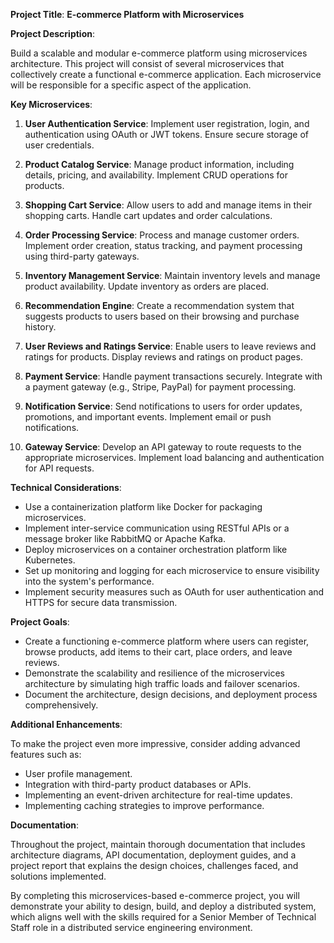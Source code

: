 **Project Title**: **E-commerce Platform with Microservices**

**Project Description**:

Build a scalable and modular e-commerce platform using microservices architecture. This project will consist of several microservices that collectively create a functional e-commerce application. Each microservice will be responsible for a specific aspect of the application.

**Key Microservices**:

1. **User Authentication Service**: Implement user registration, login, and authentication using OAuth or JWT tokens. Ensure secure storage of user credentials.

2. **Product Catalog Service**: Manage product information, including details, pricing, and availability. Implement CRUD operations for products.

3. **Shopping Cart Service**: Allow users to add and manage items in their shopping carts. Handle cart updates and order calculations.

4. **Order Processing Service**: Process and manage customer orders. Implement order creation, status tracking, and payment processing using third-party gateways.

5. **Inventory Management Service**: Maintain inventory levels and manage product availability. Update inventory as orders are placed.

6. **Recommendation Engine**: Create a recommendation system that suggests products to users based on their browsing and purchase history.

7. **User Reviews and Ratings Service**: Enable users to leave reviews and ratings for products. Display reviews and ratings on product pages.

8. **Payment Service**: Handle payment transactions securely. Integrate with a payment gateway (e.g., Stripe, PayPal) for payment processing.

9. **Notification Service**: Send notifications to users for order updates, promotions, and important events. Implement email or push notifications.

10. **Gateway Service**: Develop an API gateway to route requests to the appropriate microservices. Implement load balancing and authentication for API requests.

**Technical Considerations**:

- Use a containerization platform like Docker for packaging microservices.
- Implement inter-service communication using RESTful APIs or a message broker like RabbitMQ or Apache Kafka.
- Deploy microservices on a container orchestration platform like Kubernetes.
- Set up monitoring and logging for each microservice to ensure visibility into the system's performance.
- Implement security measures such as OAuth for user authentication and HTTPS for secure data transmission.

**Project Goals**:

- Create a functioning e-commerce platform where users can register, browse products, add items to their cart, place orders, and leave reviews.
- Demonstrate the scalability and resilience of the microservices architecture by simulating high traffic loads and failover scenarios.
- Document the architecture, design decisions, and deployment process comprehensively.

**Additional Enhancements**:

To make the project even more impressive, consider adding advanced features such as:

- User profile management.
- Integration with third-party product databases or APIs.
- Implementing an event-driven architecture for real-time updates.
- Implementing caching strategies to improve performance.

**Documentation**:

Throughout the project, maintain thorough documentation that includes architecture diagrams, API documentation, deployment guides, and a project report that explains the design choices, challenges faced, and solutions implemented.

By completing this microservices-based e-commerce project, you will demonstrate your ability to design, build, and deploy a distributed system, which aligns well with the skills required for a Senior Member of Technical Staff role in a distributed service engineering environment.
